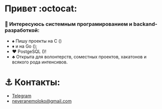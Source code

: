 # Привет :octocat:

### 👾 Интересуюсь системным програмированием и backand-разработкой:
- ♠️ Пишу проекты на C ()
- ♦️ и на Go ();
- ♥️ PostgeSQL ()!
- ♣️ Открыта для волонтерств, соместных проектов, хакатонов и всякого рода интенсивов. 

# ⚓ **Контакты:** 
  - [Telegram](https://t.me/veranemoloko)
  - neveranemoloko@gmail.com



